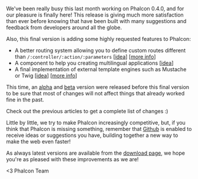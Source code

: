 We've been really busy this last month working on Phalcon 0.4.0, and for our pleasure is finally here! This release is giving much more satisfaction than ever before knowing that have been built with many suggestions and feedback from developers around all the globe.

Also, this final version is adding some highly requested features to Phalcon:

- A better routing system allowing you to define custom routes different than `/:controller/:action/:parameters` [[idea](https://phalcon.uservoice.com/admin/forums/154026-general/suggestions/2884092-custom-routing)] [[more info](https://docs.phalconphp.com/en/latest/reference/routing.html)]
- A component to help you creating multilingual applications [[idea](http://phalcon.uservoice.com/forums/154026-general/suggestions/2766990-native-multi-language-support)]
- A final implementation of external template engines such as Mustache or Twig [[idea](https://phalcon.uservoice.com/forums/154026-general/suggestions/2867335-support-for-template-systems)] [[more info](https://docs.phalconphp.com/en/latest/reference/views.html#template-engines)]

This time, an [alpha](https://blog.phalconphp.com/post/introducing-phalcon-0-4-0-alpha) and [beta](https://blog.phalconphp.com/post/help-test-phalcon-0-4-0) version were released before this final version to be sure that most of changes will not affect things that already worked fine in the past. 

Check out the previous articles to get a complete list of changes :)

Little by little, we try to make Phalcon increasingly competitive, but, if you think that Phalcon is missing something, remember that [Github](https://github.com/phalcon/cphalcon/issues) is enabled to receive ideas or suggestions you have, building together a new way to make the web even faster!

As always latest versions are available from the [download page](https://phalconphp.com/download), we hope you're as pleased with these improvements as we are!

<3 Phalcon Team

